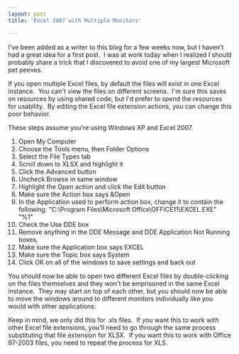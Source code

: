 ```yaml
---
layout: post
title: 'Excel 2007 with Multiple Monitors'

---
```


I've been added as a writer to this blog for a few weeks now, but I haven't had a great idea for a first post.  I was at work today when I realized I should probably share a trick that I discovered to avoid one of my largest Microsoft pet peeves.

If you open multiple Excel files, by default the files will exist in one Excel instance.  You can't view the files on different screens.  I'm sure this saves on resources by using shared code, but I'd prefer to spend the resources for usability.  By editing the Excel file extension actions, you can change this poor behavior.

These steps assume you're using Windows XP and Excel 2007.
<ol>
	<li>Open My Computer</li>
	<li>Choose the Tools menu, then Folder Options</li>
	<li>Select the File Types tab</li>
	<li>Scroll down to XLSX and highlight it</li>
	<li>Click the Advanced button</li>
	<li>Uncheck Browse in same window</li>
	<li>Highlight the Open action and click the Edit button</li>
	<li>Make sure the Action box says &amp;Open</li>
	<li>In the Application used to perform action box, change it to contain the following: "C:\Program Files\Microsoft Office\OFFICE11\EXCEL.EXE" "%1"</li>
	<li>Check the Use DDE box</li>
	<li>Remove anything in the DDE Message and DDE Application Not Running boxes.</li>
	<li>Make sure the Application box says EXCEL</li>
	<li>Make sure the Topic box says System</li>
	<li>Click OK on all of the windows to save settings and back out</li>
</ol>
You should now be able to open two different Excel files by double-clicking on the files themselves and they won't be emprisoned in the same Excel instance.  They may start on top of each other, but you should now be able to move the windows around to different monitors individually like you would with other applications.

Keep in mind, we only did this for .xls files.  If you want this to work with other Excel file extensions, you'll need to go through the same process substituting that file extension for XLSX.  If you want this to work with Office 97-2003 files, you need to repeat the process for XLS.
